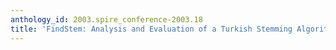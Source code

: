 ```yaml
---
anthology_id: 2003.spire_conference-2003.18
title: 'FindStem: Analysis and Evaluation of a Turkish Stemming Algorithm'
---
```

